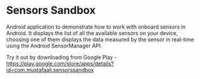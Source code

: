 Sensors Sandbox
==============

Android application to demonstrate how to work with onboard sensors in Android. It displays the list of all the available sensors on your device, choosing one of them displays the data measured by the sensor in real-time using the Android SensorManager API.

Try it out by downloading from Google Play - https://play.google.com/store/apps/details?id=com.mustafaali.sensorssandbox